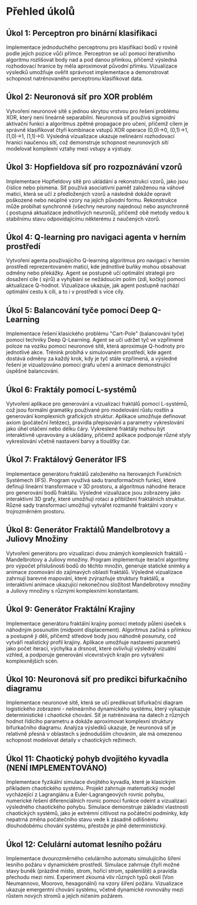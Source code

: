 # Přehled úkolů

## Úkol 1: Perceptron pro binární klasifikaci

Implementace jednoduchého perceptronu pro klasifikaci bodů v rovině podle jejich pozice vůči přímce. Perceptron se učí
pomocí iterativního algoritmu rozlišovat body nad a pod danou přímkou, přičemž výsledná rozhodovací hranice by měla
aproximovat původní přímku. Vizualizace výsledků umožňuje ověřit správnost implementace a demonstrovat schopnost
natrénovaného perceptronu klasifikovat data.

## Úkol 2: Neuronová síť pro XOR problém

Vytvoření neuronové sítě s jednou skrytou vrstvou pro řešení problému XOR, který není lineárně separabilní. Neuronová
síť používá sigmoidní aktivační funkci a algoritmus zpětné propagace pro učení, přičemž cílem je správně klasifikovat
čtyři kombinace vstupů XOR operace (0,0)→0, (0,1)→1, (1,0)→1, (1,1)→0. Výsledná vizualizace ukazuje nelineární
rozhodovací hranici naučenou sítí, což demonstruje schopnost neuronových sítí modelovat komplexní vztahy mezi vstupy a
výstupy.

## Úkol 3: Hopfieldova síť pro rozpoznávání vzorů

Implementace Hopfieldovy sítě pro ukládání a rekonstrukci vzorů, jako jsou číslice nebo písmena. Síť používá asociativní
paměť založenou na váhové matici, která se učí z předložených vzorů a následně dokáže opravit poškozené nebo neúplné
vzory na jejich původní formu. Rekonstrukce může probíhat synchronně (všechny neurony najednou) nebo asynchronně (
postupná aktualizace jednotlivých neuronů), přičemž obě metody vedou k stabilnímu stavu odpovídajícímu některému z
naučených vzorů.

## Úkol 4: Q-learning pro navigaci agenta v herním prostředí

Vytvoření agenta používajícího Q-learning algoritmus pro navigaci v herním prostředí reprezentovaném maticí, kde
jednotlivé buňky mohou obsahovat odměny nebo překážky. Agent se postupně učí optimální strategii pro dosažení cíle (
sýrů) a vyhýbání se nežádoucím polím (zdi, kočky) pomocí aktualizace Q-hodnot. Vizualizace ukazuje, jak agent postupně
nachází optimální cestu k cíli, a to i v prostředí s více cíly.

## Úkol 5: Balancování tyče pomocí Deep Q-Learning

Implementace řešení klasického problému "Cart-Pole" (balancování tyče) pomocí techniky Deep Q-Learning. Agent se učí
udržet tyč ve vzpřímené poloze na vozíku pomocí neuronové sítě, která aproximuje Q-hodnoty pro jednotlivé akce. Trénink
probíhá v simulovaném prostředí, kde agent dostává odměny za každý krok, kdy je tyč stále vzpřímená, a výsledné řešení
je vizualizováno pomocí grafu učení a animace demonstrující úspěšné balancování.

## Úkol 6: Fraktály pomocí L-systémů

Vytvoření aplikace pro generování a vizualizaci fraktálů pomocí L-systémů, což jsou formální gramatiky používané pro
modelování růstu rostlin a generování komplexních grafických struktur. Aplikace umožňuje definovat axiom (počáteční
řetězec), pravidla přepisování a parametry vykreslování jako úhel otáčení nebo délku čáry. Vykreslené fraktály mohou být
interaktivně upravovány a ukládány, přičemž aplikace podporuje různé styly vykreslování včetně nastavení barvy a
tloušťky čar.

## Úkol 7: Fraktálový Generátor IFS

Implementace generátoru fraktálů založeného na Iterovaných Funkčních Systémech (IFS). Program využívá sadu
transformačních funkcí, které definují lineární transformace v 3D prostoru, a algoritmus náhodné iterace pro generování
bodů fraktálu. Výsledné vizualizace jsou zobrazeny jako interaktivní 3D grafy, které umožňují rotaci a přiblížení
fraktálních struktur. Různé sady transformací umožňují vytvářet rozmanité fraktální vzory v trojrozměrném prostoru.

## Úkol 8: Generátor Fraktálů Mandelbrotovy a Juliovy Množiny

Vytvoření generátoru pro vizualizaci dvou známých komplexních fraktálů - Mandelbrotovy a Juliovy množiny. Program
implementuje iterační algoritmy pro výpočet příslušnosti bodů do těchto množin, generuje statické snímky a animace
zoomování do zajímavých oblastí fraktálů. Výsledné vizualizace zahrnují barevné mapování, které zvýrazňuje struktury
fraktálů, a interaktivní animace ukazující nekonečnou složitost Mandelbrotovy množiny a Juliovy množiny s různými
komplexními konstantami.

## Úkol 9: Generátor Fraktální Krajiny

Implementace generátoru fraktální krajiny pomocí metody půlení úseček s náhodným posunutím (midpoint displacement).
Algoritmus začíná s přímkou a postupně ji dělí, přičemž středové body jsou náhodně posunuty, což vytváří realistický
profil krajiny. Aplikace umožňuje nastavení parametrů jako počet iterací, výchylka a drsnost, které ovlivňují výsledný
vizuální vzhled, a podporuje generování vícevrstvých krajin pro vytváření komplexnějších scén.

## Úkol 10: Neuronová síť pro predikci bifurkačního diagramu

Implementace neuronové sítě, která se učí predikovat bifurkační diagram logistického zobrazení - nelineárního
dynamického systému, který vykazuje deterministické i chaotické chování. Síť je natrénována na datech z různých hodnot
řídícího parametru a dokáže aproximovat komplexní struktury bifurkačního diagramu. Analýza výsledků ukazuje, že
neuronová síť je relativně přesná v oblastech s jednodušším chováním, ale má omezenou schopnost modelovat detaily v
chaotických režimech.

## Úkol 11: Chaotický pohyb dvojitého kyvadla (NENÍ IMPLEMENTOVÁNO)

Implementace fyzikální simulace dvojitého kyvadla, které je klasickým příkladem chaotického systému. Projekt zahrnuje
matematický model vycházející z Lagrangiánu a Euler-Lagrangeových rovnic pohybu, numerické řešení diferenciálních rovnic
pomocí funkce odeint a vizualizaci výsledného chaotického pohybu. Simulace demonstruje základní vlastnosti chaotických
systémů, jako je extrémní citlivost na počáteční podmínky, kdy nepatrná změna počátečního stavu vede k zásadně odlišnému
dlouhodobému chování systému, přestože je plně deterministický.

## Úkol 12: Celulární automat lesního požáru

Implementace dvourozměrného celulárního automatu simulujícího šíření lesního požáru v dynamickém prostředí. Simulace
zahrnuje čtyři možné stavy buněk (prázdné místo, strom, hořící strom, spáleniště) a pravidla přechodu mezi nimi.
Experiment zkoumá vliv různých typů okolí (Von Neumannovo, Moorovo, hexagonální) na vzory šíření požáru. Vizualizace
ukazuje emergentní chování systému, včetně dynamické rovnováhy mezi růstem nových stromů a jejich ničením požárem.

